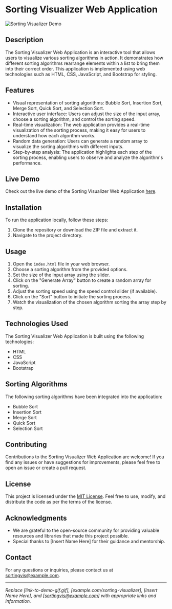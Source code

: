 # Sorting Visualizer Web Application

![Sorting Visualizer Demo](link-to-demo-gif.gif)

## Description

The Sorting Visualizer Web Application is an interactive tool that allows users to visualize various sorting algorithms in action. It demonstrates how different sorting algorithms rearrange elements within a list to bring them into their correct order. This application is implemented using web technologies such as HTML, CSS, JavaScript, and Bootstrap for styling.

## Features

- Visual representation of sorting algorithms: Bubble Sort, Insertion Sort, Merge Sort, Quick Sort, and Selection Sort.
- Interactive user interface: Users can adjust the size of the input array, choose a sorting algorithm, and control the sorting speed.
- Real-time visualization: The web application provides a real-time visualization of the sorting process, making it easy for users to understand how each algorithm works.
- Random data generation: Users can generate a random array to visualize the sorting algorithms with different inputs.
- Step-by-step analysis: The application highlights each step of the sorting process, enabling users to observe and analyze the algorithm's performance.

## Live Demo

Check out the live demo of the Sorting Visualizer Web Application [here](https://example.com/sorting-visualizer).

## Installation

To run the application locally, follow these steps:

1. Clone the repository or download the ZIP file and extract it.
2. Navigate to the project directory.

## Usage

1. Open the `index.html` file in your web browser.
2. Choose a sorting algorithm from the provided options.
3. Set the size of the input array using the slider.
4. Click on the "Generate Array" button to create a random array for sorting.
5. Adjust the sorting speed using the speed control slider (if available).
6. Click on the "Sort" button to initiate the sorting process.
7. Watch the visualization of the chosen algorithm sorting the array step by step.

## Technologies Used

The Sorting Visualizer Web Application is built using the following technologies:

- HTML
- CSS
- JavaScript
- Bootstrap

## Sorting Algorithms

The following sorting algorithms have been integrated into the application:

- Bubble Sort
- Insertion Sort
- Merge Sort
- Quick Sort
- Selection Sort

## Contributing

Contributions to the Sorting Visualizer Web Application are welcome! If you find any issues or have suggestions for improvements, please feel free to open an issue or create a pull request.

## License

This project is licensed under the [MIT License](LICENSE). Feel free to use, modify, and distribute the code as per the terms of the license.

## Acknowledgments

- We are grateful to the open-source community for providing valuable resources and libraries that made this project possible.
- Special thanks to [Insert Name Here] for their guidance and mentorship.

## Contact

For any questions or inquiries, please contact us at sortingvis@example.com.

---
_Replace [link-to-demo-gif.gif], [example.com/sorting-visualizer], [Insert Name Here], and [sortingvis@example.com] with appropriate links and information._
